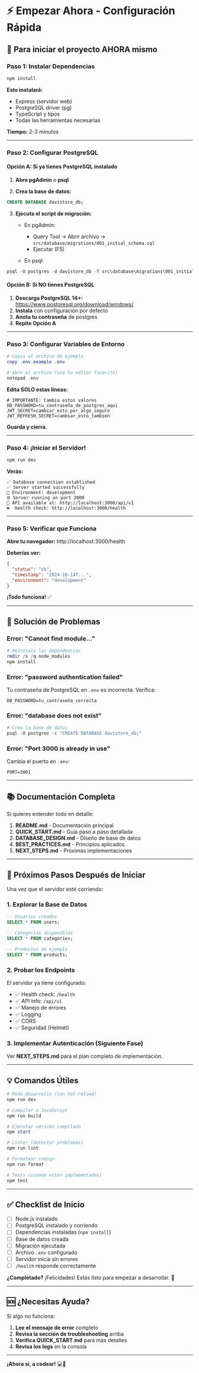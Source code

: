 # ⚡ Empezar Ahora - Configuración Rápida

## 🎯 Para iniciar el proyecto AHORA mismo

### Paso 1: Instalar Dependencias

```powershell
npm install
```

**Esto instalará:**
- Express (servidor web)
- PostgreSQL driver (pg)
- TypeScript y tipos
- Todas las herramientas necesarias

**Tiempo:** 2-3 minutos

---

### Paso 2: Configurar PostgreSQL

#### Opción A: Si ya tienes PostgreSQL instalado

1. **Abre pgAdmin** o **psql**

2. **Crea la base de datos:**
```sql
CREATE DATABASE davistore_db;
```

3. **Ejecuta el script de migración:**
   - En pgAdmin: 
     - Query Tool → Abrir archivo → `src/database/migrations/001_initial_schema.sql`
     - Ejecutar (F5)
   
   - En psql:
```powershell
psql -U postgres -d davistore_db -f src\database\migrations\001_initial_schema.sql
```

#### Opción B: Si NO tienes PostgreSQL

1. **Descarga PostgreSQL 14+:** https://www.postgresql.org/download/windows/
2. **Instala** con configuración por defecto
3. **Anota tu contraseña** de postgres
4. **Repite Opción A**

---

### Paso 3: Configurar Variables de Entorno

```powershell
# Copia el archivo de ejemplo
copy .env.example .env

# Abre el archivo (usa tu editor favorito)
notepad .env
```

**Edita SOLO estas líneas:**

```env
# IMPORTANTE: Cambia estos valores
DB_PASSWORD=tu_contraseña_de_postgres_aqui
JWT_SECRET=cambiar_esto_por_algo_seguro
JWT_REFRESH_SECRET=cambiar_esto_tambien
```

**Guarda y cierra.**

---

### Paso 4: ¡Iniciar el Servidor!

```powershell
npm run dev
```

**Verás:**
```
✅ Database connection established
✅ Server started successfully
📍 Environment: development
🌐 Server running on port 3000
🔗 API available at: http://localhost:3000/api/v1
❤️  Health check: http://localhost:3000/health
```

---

### Paso 5: Verificar que Funciona

**Abre tu navegador:** http://localhost:3000/health

**Deberías ver:**
```json
{
  "status": "ok",
  "timestamp": "2024-10-14T...",
  "environment": "development"
}
```

**¡Todo funciona!** ✅

---

## 🚨 Solución de Problemas

### Error: "Cannot find module..."

```powershell
# Reinstala las dependencias
rmdir /s /q node_modules
npm install
```

### Error: "password authentication failed"

Tu contraseña de PostgreSQL en `.env` es incorrecta. Verifica:
```env
DB_PASSWORD=tu_contraseña_correcta
```

### Error: "database does not exist"

```powershell
# Crea la base de datos
psql -U postgres -c "CREATE DATABASE davistore_db;"
```

### Error: "Port 3000 is already in use"

Cambia el puerto en `.env`:
```env
PORT=3001
```

---

## 📚 Documentación Completa

Si quieres entender todo en detalle:

1. **README.md** - Documentación principal
2. **QUICK_START.md** - Guía paso a paso detallada
3. **DATABASE_DESIGN.md** - Diseño de base de datos
4. **BEST_PRACTICES.md** - Principios aplicados
5. **NEXT_STEPS.md** - Próximas implementaciones

---

## 🎯 Próximos Pasos Después de Iniciar

Una vez que el servidor esté corriendo:

### 1. Explorar la Base de Datos

```sql
-- Usuarios creados
SELECT * FROM users;

-- Categorías disponibles
SELECT * FROM categories;

-- Productos de ejemplo
SELECT * FROM products;
```

### 2. Probar los Endpoints

El servidor ya tiene configurado:
- ✅ Health check: `/health`
- ✅ API info: `/api/v1`
- ✅ Manejo de errores
- ✅ Logging
- ✅ CORS
- ✅ Seguridad (Helmet)

### 3. Implementar Autenticación (Siguiente Fase)

Ver **NEXT_STEPS.md** para el plan completo de implementación.

---

## 💡 Comandos Útiles

```powershell
# Modo desarrollo (con hot-reload)
npm run dev

# Compilar a JavaScript
npm run build

# Ejecutar versión compilada
npm start

# Linter (detectar problemas)
npm run lint

# Formatear código
npm run format

# Tests (cuando estén implementados)
npm test
```

---

## ✅ Checklist de Inicio

- [ ] Node.js instalado
- [ ] PostgreSQL instalado y corriendo
- [ ] Dependencias instaladas (`npm install`)
- [ ] Base de datos creada
- [ ] Migración ejecutada
- [ ] Archivo `.env` configurado
- [ ] Servidor inicia sin errores
- [ ] `/health` responde correctamente

**¿Completado?** ¡Felicidades! Estás listo para empezar a desarrollar. 🎉

---

## 🆘 ¿Necesitas Ayuda?

Si algo no funciona:

1. **Lee el mensaje de error** completo
2. **Revisa la sección de troubleshooting** arriba
3. **Verifica QUICK_START.md** para más detalles
4. **Revisa los logs** en la consola

---

**¡Ahora sí, a codear!** 💻🚀

